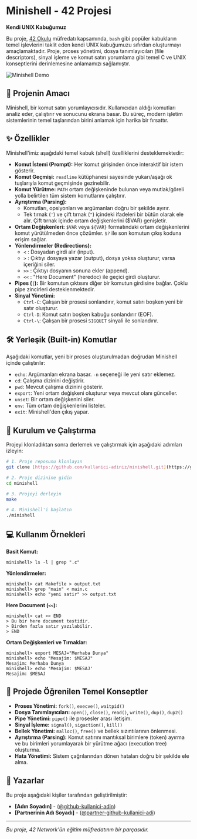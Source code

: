 # Minishell - 42 Projesi

**Kendi UNIX Kabuğumuz**

Bu proje, [42 Okulu](https://www.42.org.tr) müfredatı kapsamında, `bash` gibi popüler kabukların temel işlevlerini taklit eden kendi UNIX kabuğumuzu sıfırdan oluşturmayı amaçlamaktadır. Proje, proses yönetimi, dosya tanımlayıcıları (file descriptors), sinyal işleme ve komut satırı yorumlama gibi temel C ve UNIX konseptlerini derinlemesine anlamamızı sağlamıştır.

![Minishell Demo](<img width="800" height="400" alt="Screenshot 2025-09-30 004649" src="https://github.com/user-attachments/assets/7153c35a-d2e2-408b-862b-d1e4a78df836" />)

## 📜 Projenin Amacı

Minishell, bir komut satırı yorumlayıcısıdır. Kullanıcıdan aldığı komutları analiz eder, çalıştırır ve sonucunu ekrana basar. Bu süreç, modern işletim sistemlerinin temel taşlarından birini anlamak için harika bir fırsattır.

## ✨ Özellikler

Minishell'imiz aşağıdaki temel kabuk (shell) özelliklerini desteklemektedir:

* **Komut İstemi (Prompt):** Her komut girişinden önce interaktif bir istem gösterir.
* **Komut Geçmişi:** `readline` kütüphanesi sayesinde yukarı/aşağı ok tuşlarıyla komut geçmişinde gezinebilir.
* **Komut Yürütme:** `PATH` ortam değişkeninde bulunan veya mutlak/göreli yolla belirtilen tüm sistem komutlarını çalıştırır.
* **Ayrıştırma (Parsing):**
    * Komutları, opsiyonları ve argümanları doğru bir şekilde ayırır.
    * Tek tırnak (`'`) ve çift tırnak (`"`) içindeki ifadeleri bir bütün olarak ele alır. Çift tırnak içinde ortam değişkenlerini ($VAR) genişletir.
* **Ortam Değişkenleri:** `$VAR` veya `${VAR}` formatındaki ortam değişkenlerini komut yürütülmeden önce çözümler. `$?` ile son komutun çıkış koduna erişim sağlar.
* **Yönlendirmeler (Redirections):**
    * `<` : Dosyadan girdi alır (input).
    * `>` : Çıktıyı dosyaya yazar (output), dosya yoksa oluşturur, varsa içeriğini siler.
    * `>>` : Çıktıyı dosyanın sonuna ekler (append).
    * `<<` : "Here Document" (heredoc) ile geçici girdi oluşturur.
* **Pipes (`|`):** Bir komutun çıktısını diğer bir komutun girdisine bağlar. Çoklu pipe zincirleri desteklenmektedir.
* **Sinyal Yönetimi:**
    * `Ctrl-C`: Çalışan bir prosesi sonlandırır, komut satırı boşken yeni bir satır oluşturur.
    * `Ctrl-D`: Komut satırı boşken kabuğu sonlandırır (EOF).
    * `Ctrl-\`: Çalışan bir prosesi `SIGQUIT` sinyali ile sonlandırır.

## 🛠️ Yerleşik (Built-in) Komutlar

Aşağıdaki komutlar, yeni bir proses oluşturulmadan doğrudan Minishell içinde çalıştırılır:

* `echo`: Argümanları ekrana basar. `-n` seçeneği ile yeni satır eklemez.
* `cd`: Çalışma dizinini değiştirir.
* `pwd`: Mevcut çalışma dizinini gösterir.
* `export`: Yeni ortam değişkeni oluşturur veya mevcut olanı günceller.
* `unset`: Bir ortam değişkenini siler.
* `env`: Tüm ortam değişkenlerini listeler.
* `exit`: Minishell'den çıkış yapar.

## 🚀 Kurulum ve Çalıştırma

Projeyi klonladıktan sonra derlemek ve çalıştırmak için aşağıdaki adımları izleyin:

```bash
# 1. Proje reposunu klonlayın
git clone [https://github.com/kullanici-adiniz/minishell.git](https://github.com/kullanici-adiniz/minishell.git)

# 2. Proje dizinine gidin
cd minishell

# 3. Projeyi derleyin
make

# 4. Minishell'i başlatın
./minishell
```

## 💻 Kullanım Örnekleri

**Basit Komut:**
```shell
minishell> ls -l | grep ".c"
```

**Yönlendirmeler:**
```shell
minishell> cat Makefile > output.txt
minishell> grep "main" < main.c
minishell> echo "yeni satir" >> output.txt
```

**Here Document (`<<`):**
```shell
minishell> cat << END
> Bu bir here document testidir.
> Birden fazla satır yazılabilir.
> END
```

**Ortam Değişkenleri ve Tırnaklar:**
```shell
minishell> export MESAJ="Merhaba Dunya"
minishell> echo "Mesajim: $MESAJ"
Mesajim: Merhaba Dunya
minishell> echo 'Mesajim: $MESAJ'
Mesajim: $MESAJ
```

## 🧠 Projede Öğrenilen Temel Konseptler

* **Proses Yönetimi:** `fork()`, `execve()`, `waitpid()`
* **Dosya Tanımlayıcıları:** `open()`, `close()`, `read()`, `write()`, `dup()`, `dup2()`
* **Pipe Yönetimi:** `pipe()` ile prosesler arası iletişim.
* **Sinyal İşleme:** `signal()`, `sigaction()`, `kill()`
* **Bellek Yönetimi:** `malloc()`, `free()` ve bellek sızıntılarının önlenmesi.
* **Ayrıştırma (Parsing):** Komut satırını mantıksal birimlere (token) ayırma ve bu birimleri yorumlayarak bir yürütme ağacı (execution tree) oluşturma.
* **Hata Yönetimi:** Sistem çağrılarından dönen hataları doğru bir şekilde ele alma.

## 👤 Yazarlar

Bu proje aşağıdaki kişiler tarafından geliştirilmiştir:

* **[Adın Soyadın]** - ([@github-kullanici-adin](https://github.com/github-kullanici-adin))
* **[Partnerinin Adı Soyadı]** - ([@partner-github-kullanici-adi](https://github.com/partner-github-kullanici-adi))

---
*Bu proje, 42 Network'ün eğitim müfredatının bir parçasıdır.*
